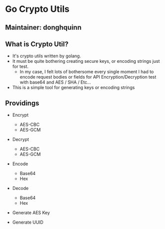 # Go Crypto Utils

## Maintainer: donghquinn

## What is Crypto Util?
* It's crypto utils written by golang.
* It must be quite bothering creating secure keys, or encoding strings just for test.
    * In my case, I felt lots of bothersome every single moment I had to encode request bodies or fields for API Encryption/Decryption test with base64 and AES / SHA / Etc...
* This is a simple tool for generating keys or encoding strings

## Providings
* Encrypt
    * AES-CBC
    * AES-GCM

* Decrypt
    * AES-CBC
    * AES-GCM

* Encode
    * Base64
    * Hex

* Decode
    * Base64
    * Hex

* Generate AES Key

* Generate UUID